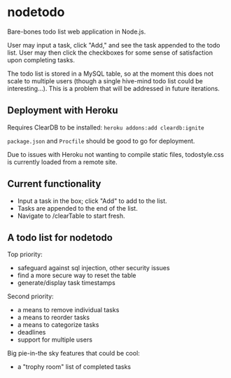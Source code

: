 nodetodo
========

Bare-bones todo list web application in Node.js.

User may input a task, click "Add," and see the task appended to the todo list.
User may then click the checkboxes for some sense of satisfaction upon completing tasks.

The todo list is stored in a MySQL table, so at the moment this does not scale to multiple users
(though a single hive-mind todo list could be interesting...).
This is a problem that will be addressed in future iterations.

Deployment with Heroku
----------------------
Requires ClearDB to be installed:
`heroku addons:add cleardb:ignite`

`package.json` and `Procfile` should be good to go for deployment.

Due to issues with Heroku not wanting to compile static files, todostyle.css is currently loaded from a remote site.

Current functionality
---------------------
* Input a task in the box; click "Add" to add to the list.
* Tasks are appended to the end of the list.
* Navigate to /clearTable to start fresh.

A todo list for nodetodo
------------------------

Top priority:
- safeguard against sql injection, other security issues
- find a more secure way to reset the table
- generate/display task timestamps

Second priority:
- a means to remove individual tasks
- a means to reorder tasks
- a means to categorize tasks
- deadlines
- support for multiple users

Big pie-in-the sky features that could be cool:
- a "trophy room" list of completed tasks